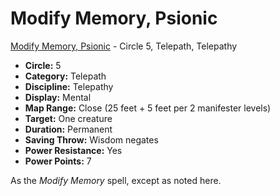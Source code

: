 # Modify Memory, Psionic

[Modify Memory, Psionic](/Psionics/M/ModifyMemoryPsionic.md) - Circle 5, Telepath, Telepathy

- **Circle:** 5
- **Category:** Telepath
- **Discipline:** Telepathy
- **Display:** Mental
- **Map Range:** Close (25 feet + 5 feet per 2 manifester levels)
- **Target:** One creature
- **Duration:** Permanent
- **Saving Throw:** Wisdom negates
- **Power Resistance:** Yes
- **Power Points:** 7

As the *Modify Memory* spell, except as noted here.

